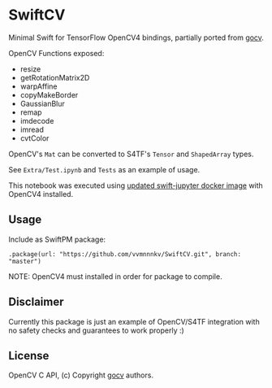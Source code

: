 # SwiftCV

Minimal Swift for TensorFlow OpenCV4 bindings, partially ported from [gocv](https://github.com/hybridgroup/gocv).

OpenCV Functions exposed:
 * resize
 * getRotationMatrix2D
 * warpAffine
 * copyMakeBorder
 * GaussianBlur
 * remap
 * imdecode
 * imread
 * cvtColor
 
OpenCV's `Mat` can be converted to S4TF's `Tensor` and `ShapedArray` types. 
 
See `Extra/Test.ipynb` and `Tests` as an example of usage.

This notebook was executed using [updated swift-jupyter docker image](https://github.com/vvmnnnkv/swift-jupyter/tree/opencv4) with OpenCV4 installed.   

## Usage
Include as SwiftPM package:

`.package(url: "https://github.com/vvmnnnkv/SwiftCV.git", branch: "master")`

NOTE: OpenCV4 must installed in order for package to compile.


## Disclaimer
Currently this package is just an example of OpenCV/S4TF integration with no safety checks and guarantees to work properly :)

## License
OpenCV C API, (c) Copyright [gocv](https://github.com/hybridgroup/gocv) authors. 